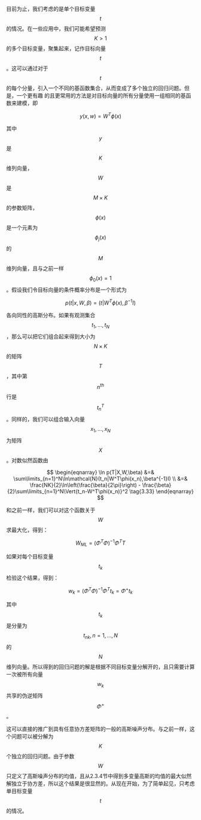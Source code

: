 目前为止，我们考虑的是单个目标变量$$ t $$的情况。在一些应用中，我们可能希望预测$$ K > 1 $$的多个目标变量，聚集起来，记作目标向量$$ t $$。这可以通过对于$$ t $$的每个分量，引入一个不同的基函数集合，从而变成了多个独立的回归问题。但是，一个更有趣 的且更常用的方法是对目标向量的所有分量使用一组相同的基函数来建模，即

$$
y(x,w) = W^T\phi(x) \tag{3.31}
$$

其中$$ y $$是$$ K $$维列向量，$$ W $$是$$ M \times K $$的参数矩阵，$$ \phi(x) $$是一个元素为$$ \phi_j(x) $$的$$ M $$维列向量，且与之前一样$$ \phi_0(x) = 1 $$。假设我们令目标向量的条件概率分布是一个形式为

$$
p(t|x,W,\beta)=\mathcal(t|W^T\phi(x),\beta^{-1}I) \tag{3.32}
$$

各向同性的高斯分布。如果有观测集合$$ t_1,...,t_N $$，那么可以把它们组合起来得到大小为$$ N \times K $$的矩阵$$ T $$，其中第$$ n^{th} $$行是$$ t_n^T $$。同样的，我们可以组合输入向量$$ x_1,...,x_N $$为矩阵$$ X $$。对数似然函数由

$$
\begin{eqnarray}
\ln p(T|X,W,\beta) &=& \sum\limits_{n=1}^N\ln\mathcal{N}(t_n|W^T\phi(x_n),\beta^{-1}I) \\
&=& \frac{NK}{2}\ln\left(\frac{\beta}{2\pi}\right) - \frac{\beta}{2}\sum\limits_{n=1}^N\Vert{t_n-W^T\phi(x_n)}^2 \tag{3.33}
\end{eqnarray}
$$

和之前一样，我们可以对这个函数关于$$ W $$求最大化，得到：    

$$
W_{ML} = (\Phi^T\Phi)^{-1}\Phi^TT \tag{3.34}
$$

如果对每个目标变量$$ t_k $$检验这个结果，得到：    

$$
w_k = (\Phi^T\Phi)^{-1}\Phi^Tt_k = \Phi^+t_k \tag{3.35}
$$

其中$$ t_k $$是分量为$$ t_{nk}, n=1,...,N $$的$$ N $$维列向量。所以得到的回归问题的解是根据不同目标变量分解开的，且只需要计算一次被所有向量$$ w_k $$共享的伪逆矩阵$$ \Phi^+ $$。    

这可以直接的推广到具有任意协方差矩阵的一般的高斯噪声分布。与之前一样，这个问题可以被分解为$$ K $$个独立的回归问题。由于参数$$ W $$只定义了高斯噪声分布的均值，且从2.3.4节中得到多变量高斯的均值的最大似然解独立于协方差，所以这个结果是很显然的。从现在开始，为了简单起见，只考虑单目标变量$$ t $$的情况。
